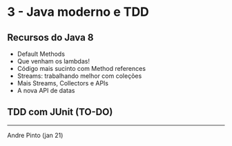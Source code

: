 # 3 - Java moderno e TDD 

## Recursos do Java 8 
* Default Methods
* Que venham os lambdas!
* Código mais sucinto com Method references
* Streams: trabalhando melhor com coleções
* Mais Streams, Collectors e APIs
* A nova API de datas
 

## TDD com JUnit (TO-DO)

---
Andre Pinto (jan 21)
